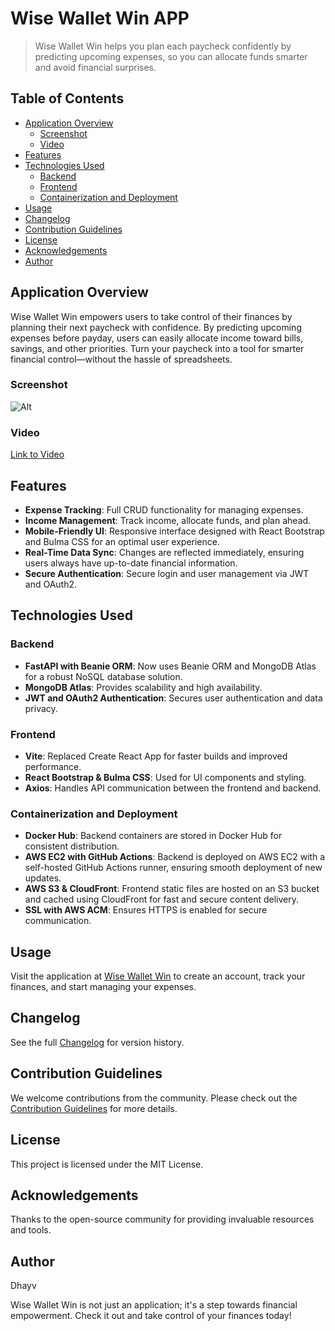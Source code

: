 # Wise Wallet Win APP

> Wise Wallet Win helps you plan each paycheck confidently by predicting upcoming expenses, so you can allocate funds smarter and avoid financial surprises.

## Table of Contents

- [Application Overview](#application-overview)
  - [Screenshot](#screenshot)
  - [Video](#video)
- [Features](#features)
- [Technologies Used](#technologies-used)
  - [Backend](#backend)
  - [Frontend](#frontend)
  - [Containerization and Deployment](#containerization-and-deployment)
- [Usage](#usage)
- [Changelog](CHANGELOG.md)
- [Contribution Guidelines](#contribution-guidelines)
- [License](#license)
- [Acknowledgements](#acknowledgements)
- [Author](#author)

## Application Overview

Wise Wallet Win empowers users to take control of their finances by planning their next paycheck with confidence. By predicting upcoming expenses before payday, users can easily allocate income toward bills, savings, and other priorities. Turn your paycheck into a tool for smarter financial control—without the hassle of spreadsheets.

### Screenshot

![Alt](./images/screenshot.png)

### Video

[Link to Video](./images/video.mov)

## Features

- **Expense Tracking**: Full CRUD functionality for managing expenses.
- **Income Management**: Track income, allocate funds, and plan ahead.
- **Mobile-Friendly UI**: Responsive interface designed with React Bootstrap and Bulma CSS for an optimal user experience.
- **Real-Time Data Sync**: Changes are reflected immediately, ensuring users always have up-to-date financial information.
- **Secure Authentication**: Secure login and user management via JWT and OAuth2.
  
## Technologies Used

### Backend

- **FastAPI with Beanie ORM**: Now uses Beanie ORM and MongoDB Atlas for a robust NoSQL database solution.
- **MongoDB Atlas**: Provides scalability and high availability.
- **JWT and OAuth2 Authentication**: Secures user authentication and data privacy.

### Frontend

- **Vite**: Replaced Create React App for faster builds and improved performance.
- **React Bootstrap & Bulma CSS**: Used for UI components and styling.
- **Axios**: Handles API communication between the frontend and backend.

### Containerization and Deployment

- **Docker Hub**: Backend containers are stored in Docker Hub for consistent distribution.
- **AWS EC2 with GitHub Actions**: Backend is deployed on AWS EC2 with a self-hosted GitHub Actions runner, ensuring smooth deployment of new updates.
- **AWS S3 & CloudFront**: Frontend static files are hosted on an S3 bucket and cached using CloudFront for fast and secure content delivery.
- **SSL with AWS ACM**: Ensures HTTPS is enabled for secure communication.

## Usage

Visit the application at [Wise Wallet Win](https://wisewalletwin.com) to create an account, track your finances, and start managing your expenses.

## Changelog

See the full [Changelog](CHANGELOG.md) for version history.

## Contribution Guidelines

We welcome contributions from the community. Please check out the [Contribution Guidelines](CONTRIBUTING.md) for more details.

## License

This project is licensed under the MIT License.

## Acknowledgements

Thanks to the open-source community for providing invaluable resources and tools.

## Author

Dhayv

Wise Wallet Win is not just an application; it's a step towards financial empowerment. Check it out and take control of your finances today!
